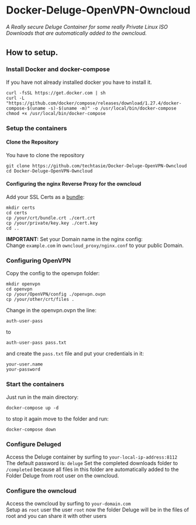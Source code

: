 # Docker-Deluge-OpenVPN-Owncloud
###### A Really secure Deluge Container for some really Private Linux ISO Downloads that are automatically added to the owncloud.

## How to setup.


### Install Docker and docker-compose
If you have not already installed docker you have to install it.
```
curl -fsSL https://get.docker.com | sh
curl -L "https://github.com/docker/compose/releases/download/1.27.4/docker-compose-$(uname -s)-$(uname -m)" -o /usr/local/bin/docker-compose
chmod +x /usr/local/bin/docker-compose
```

### Setup the containers
#### Clone the Repository
You have to clone the repository
```
git clone https://github.com/techtasie/Docker-Deluge-OpenVPN-Owncloud 
cd Docker-Deluge-OpenVPN-Owncloud
```

#### Configuring the nginx Reverse Proxy for the owncloud
Add your SSL Certs as a [bundle](https://cleantalk.org/help/ssl-ca-bundle):
```
mkdir certs
cd certs
cp /your/crt/bundle.crt ./cert.crt
cp /your/private/key.key ./cert.key
cd ..
```

**IMPORTANT:** Set your Domain name in the nginx config:</br>
Change ```example.com``` in ```owncloud_proxy/nginx.conf``` to your public Domain.

### Configuring OpenVPN
Copy the config to the openvpn folder:
```
mkdir openvpn
cd openvpn
cp /your/OpenVPN/config ./openvpn.ovpn
cp /your/other/crt/files .
```
Change in the openvpn.ovpn the line:
```
auth-user-pass
```
to
```
auth-user-pass pass.txt
```
and create the ```pass.txt``` file and put your credentials in it:
```
your-user.name
your-password
```

### Start the containers
Just run in the main directory:
```
docker-compose up -d
```
to stop it again move to the folder and run:
```
docker-compose down
```

### Configure Deluged
Access the Deluge container by surfing to ```your-local-ip-address:8112```</br>
The default password is: ```deluge```
Set the completed downloads folder to ```/completed``` because all files in this folder are automatically added to the Folder Deluge from root user on the owncloud.

### Configure the owncloud
Access the owncloud by surfing to ```your-domain.com```</br>
Setup as ```root``` user the user ```root```
now the folder Deluge will be in the files of root and you can share it with other users
